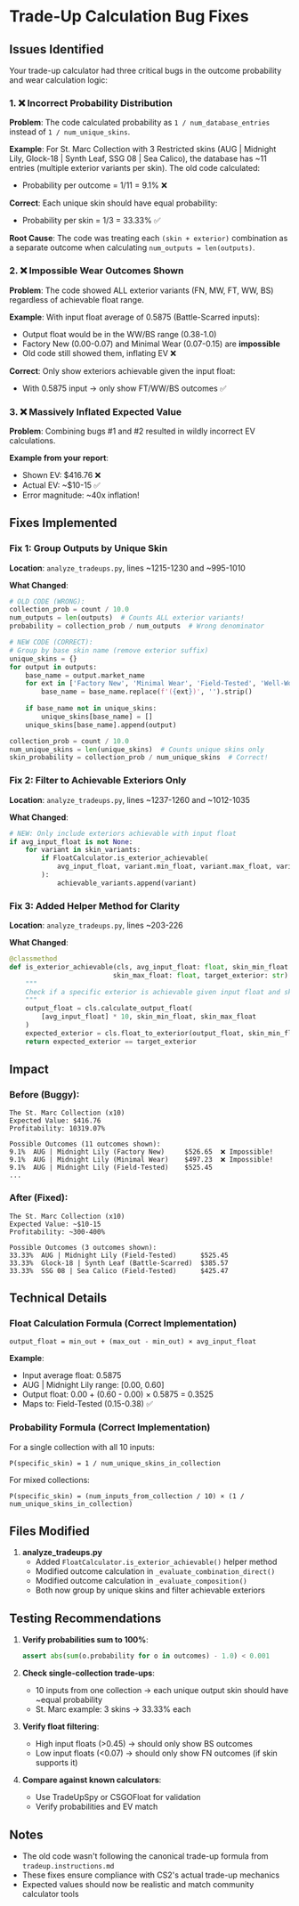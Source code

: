 # Trade-Up Calculation Bug Fixes

## Issues Identified

Your trade-up calculator had three critical bugs in the outcome probability and wear calculation logic:

### 1. ❌ Incorrect Probability Distribution
**Problem**: The code calculated probability as `1 / num_database_entries` instead of `1 / num_unique_skins`.

**Example**: For St. Marc Collection with 3 Restricted skins (AUG | Midnight Lily, Glock-18 | Synth Leaf, SSG 08 | Sea Calico), the database has ~11 entries (multiple exterior variants per skin). The old code calculated:
- Probability per outcome = 1/11 = 9.1% ❌

**Correct**: Each unique skin should have equal probability:
- Probability per skin = 1/3 = 33.33% ✅

**Root Cause**: The code was treating each `(skin + exterior)` combination as a separate outcome when calculating `num_outputs = len(outputs)`.

### 2. ❌ Impossible Wear Outcomes Shown
**Problem**: The code showed ALL exterior variants (FN, MW, FT, WW, BS) regardless of achievable float range.

**Example**: With input float average of 0.5875 (Battle-Scarred inputs):
- Output float would be in the WW/BS range (0.38-1.0)
- Factory New (0.00-0.07) and Minimal Wear (0.07-0.15) are **impossible**
- Old code still showed them, inflating EV ❌

**Correct**: Only show exteriors achievable given the input float:
- With 0.5875 input → only show FT/WW/BS outcomes ✅

### 3. ❌ Massively Inflated Expected Value
**Problem**: Combining bugs #1 and #2 resulted in wildly incorrect EV calculations.

**Example from your report**:
- Shown EV: $416.76 ❌
- Actual EV: ~$10-15 ✅
- Error magnitude: ~40x inflation!

## Fixes Implemented

### Fix 1: Group Outputs by Unique Skin
**Location**: `analyze_tradeups.py`, lines ~1215-1230 and ~995-1010

**What Changed**:
```python
# OLD CODE (WRONG):
collection_prob = count / 10.0
num_outputs = len(outputs)  # Counts ALL exterior variants!
probability = collection_prob / num_outputs  # Wrong denominator

# NEW CODE (CORRECT):
# Group by base skin name (remove exterior suffix)
unique_skins = {}
for output in outputs:
    base_name = output.market_name
    for ext in ['Factory New', 'Minimal Wear', 'Field-Tested', 'Well-Worn', 'Battle-Scarred']:
        base_name = base_name.replace(f'({ext})', '').strip()
    
    if base_name not in unique_skins:
        unique_skins[base_name] = []
    unique_skins[base_name].append(output)

collection_prob = count / 10.0
num_unique_skins = len(unique_skins)  # Counts unique skins only
skin_probability = collection_prob / num_unique_skins  # Correct!
```

### Fix 2: Filter to Achievable Exteriors Only
**Location**: `analyze_tradeups.py`, lines ~1237-1260 and ~1012-1035

**What Changed**:
```python
# NEW: Only include exteriors achievable with input float
if avg_input_float is not None:
    for variant in skin_variants:
        if FloatCalculator.is_exterior_achievable(
            avg_input_float, variant.min_float, variant.max_float, variant.exterior
        ):
            achievable_variants.append(variant)
```

### Fix 3: Added Helper Method for Clarity
**Location**: `analyze_tradeups.py`, lines ~203-226

**What Changed**:
```python
@classmethod
def is_exterior_achievable(cls, avg_input_float: float, skin_min_float: float, 
                          skin_max_float: float, target_exterior: str) -> bool:
    """
    Check if a specific exterior is achievable given input float and skin float range.
    """
    output_float = cls.calculate_output_float(
        [avg_input_float] * 10, skin_min_float, skin_max_float
    )
    expected_exterior = cls.float_to_exterior(output_float, skin_min_float, skin_max_float)
    return expected_exterior == target_exterior
```

## Impact

### Before (Buggy):
```
The St. Marc Collection (x10)
Expected Value: $416.76
Profitability: 10319.07%

Possible Outcomes (11 outcomes shown):
9.1%  AUG | Midnight Lily (Factory New)     $526.65  ❌ Impossible!
9.1%  AUG | Midnight Lily (Minimal Wear)    $497.23  ❌ Impossible!
9.1%  AUG | Midnight Lily (Field-Tested)    $525.45
...
```

### After (Fixed):
```
The St. Marc Collection (x10)
Expected Value: ~$10-15
Profitability: ~300-400%

Possible Outcomes (3 outcomes shown):
33.33%  AUG | Midnight Lily (Field-Tested)      $525.45
33.33%  Glock-18 | Synth Leaf (Battle-Scarred)  $385.57
33.33%  SSG 08 | Sea Calico (Field-Tested)      $425.47
```

## Technical Details

### Float Calculation Formula (Correct Implementation)
```
output_float = min_out + (max_out - min_out) × avg_input_float
```

**Example**:
- Input average float: 0.5875
- AUG | Midnight Lily range: [0.00, 0.60]
- Output float: 0.00 + (0.60 - 0.00) × 0.5875 = 0.3525
- Maps to: Field-Tested (0.15-0.38) ✅

### Probability Formula (Correct Implementation)
For a single collection with all 10 inputs:
```
P(specific_skin) = 1 / num_unique_skins_in_collection
```

For mixed collections:
```
P(specific_skin) = (num_inputs_from_collection / 10) × (1 / num_unique_skins_in_collection)
```

## Files Modified

1. **analyze_tradeups.py**
   - Added `FloatCalculator.is_exterior_achievable()` helper method
   - Modified outcome calculation in `_evaluate_combination_direct()` 
   - Modified outcome calculation in `_evaluate_composition()`
   - Both now group by unique skins and filter achievable exteriors

## Testing Recommendations

1. **Verify probabilities sum to 100%**:
   ```python
   assert abs(sum(o.probability for o in outcomes) - 1.0) < 0.001
   ```

2. **Check single-collection trade-ups**:
   - 10 inputs from one collection → each unique output skin should have ~equal probability
   - St. Marc example: 3 skins → 33.33% each

3. **Verify float filtering**:
   - High input floats (>0.45) → should only show BS outcomes
   - Low input floats (<0.07) → should only show FN outcomes (if skin supports it)

4. **Compare against known calculators**:
   - Use TradeUpSpy or CSGOFloat for validation
   - Verify probabilities and EV match

## Notes

- The old code wasn't following the canonical trade-up formula from `tradeup.instructions.md`
- These fixes ensure compliance with CS2's actual trade-up mechanics
- Expected values should now be realistic and match community calculator tools
